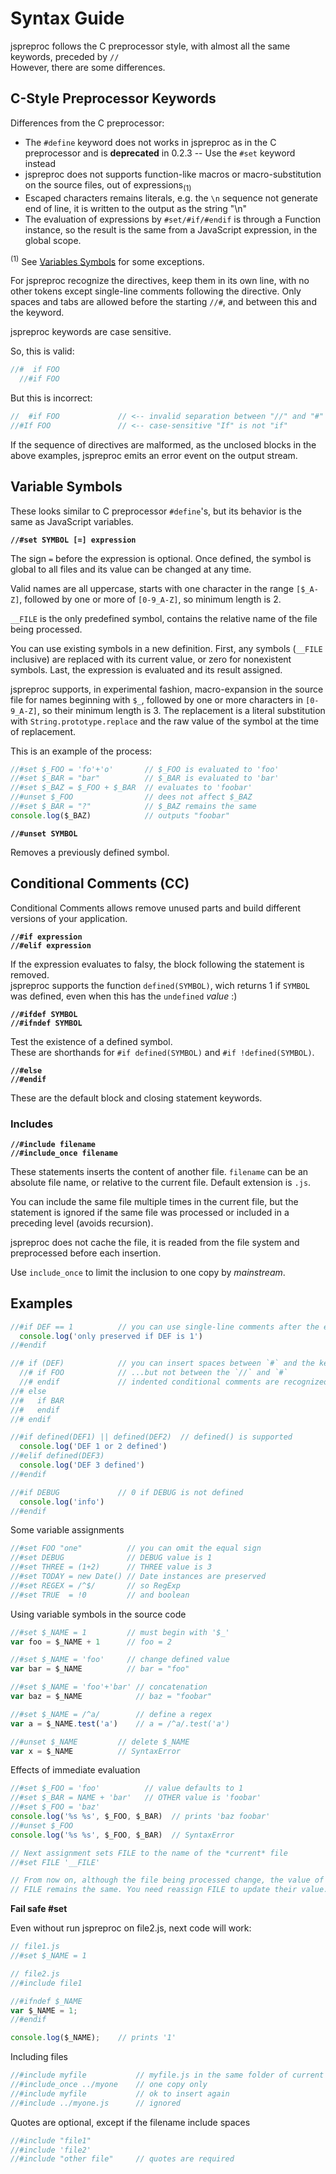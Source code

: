 # Syntax Guide

jspreproc follows the C preprocessor style, with almost all the same keywords, preceded by `//`  
However, there are some differences.

## C-Style Preprocessor Keywords

Differences from the C preprocessor:

- The `#define` keyword does not works in jspreproc as in the C preprocessor and is **deprecated** in 0.2.3 -- Use the `#set` keyword instead 
- jspreproc does not supports function-like macros or macro-substitution on the source files, out of expressions<sub>(1)</sub>
- Escaped characters remains literals, e.g. the `\n` sequence not generate end of line, it is written to the output as the string "\n"
- The evaluation of expressions by `#set/#if/#endif` is through a Function instance, so the result is the same from a JavaScript expression, in the global scope.

<sup>(1)</sup> See [Variables Symbols](#variable-symbols) for some exceptions.  

For jspreproc recognize the directives, keep them in its own line, with no other tokens except single-line comments following the directive. Only spaces and tabs are allowed before the starting `//#`, and between this and the keyword.

jspreproc keywords are case sensitive.

So, this is valid:
```js
//#  if FOO
  //#if FOO
```

But this is incorrect:
```js
//  #if FOO             // <-- invalid separation between "//" and "#"
//#If FOO               // <-- case-sensitive "If" is not "if"
```

If the sequence of directives are malformed, as the unclosed blocks in the above examples, jspreproc emits an error event on the output stream.

## Variable Symbols

These looks similar to C preprocessor `#define`'s, but its behavior is the same as JavaScript variables.

**`//#set SYMBOL [=] expression`**

The sign `=` before the expression is optional.
Once defined, the symbol is global to all files and its value can be changed at any time.

Valid names are all uppercase, starts with one character in the range `[$_A-Z]`, followed by one or more of `[0-9_A-Z]`, so minimum length is 2.

`__FILE` is the only predefined symbol, contains the relative name of the file being processed.

You can use existing symbols in a new definition. First, any symbols (`__FILE` inclusive) are replaced with its current value, or zero for nonexistent symbols. Last, the expression is evaluated and its result assigned.

jspreproc supports, in experimental fashion, macro-expansion in the source file for names beginning with `$_`, followed by one or more characters in `[0-9_A-Z]`, so their minimum length is 3. The replacement is a literal substitution with `String.prototype.replace` and the raw value of the symbol at the time of replacement.

This is an example of the process:

```js
//#set $_FOO = 'fo'+'o'       // $_FOO is evaluated to 'foo'
//#set $_BAR = "bar"          // $_BAR is evaluated to 'bar'
//#set $_BAZ = $_FOO + $_BAR  // evaluates to 'foobar'
//#unset $_FOO                // dees not affect $_BAZ
//#set $_BAR = "?"            // $_BAZ remains the same
console.log($_BAZ)            // outputs "foobar"
```

**`//#unset SYMBOL`**

Removes a previously defined symbol.

## Conditional Comments (CC)

Conditional Comments allows remove unused parts and build different versions of your application.

**`//#if expression`**  
**`//#elif expression`**

If the expression evaluates to falsy, the block following the statement is removed.  
jspreproc supports the function `defined(SYMBOL)`, wich returns 1 if `SYMBOL` was defined, even when this has the `undefined` _value_ :)

**`//#ifdef SYMBOL`**  
**`//#ifndef SYMBOL`**

Test the existence of a defined symbol.  
These are shorthands for `#if defined(SYMBOL)` and `#if !defined(SYMBOL)`.

**`//#else`**  
**`//#endif`**

These are the default block and closing statement keywords.

### Includes

**`//#include filename`**  
**`//#include_once filename`**

These statements inserts the content of another file. `filename` can be an absolute file name, or relative to the current file. Default extension is `.js`.

You can include the same file multiple times in the current file, but the statement is ignored if the same file was processed or included in a preceding level (avoids recursion).

jspreproc does not cache the file, it is readed from the file system and preprocessed before each insertion.

Use `include_once` to limit the inclusion to one copy by _mainstream_.

## Examples

```js
//#if DEF == 1          // you can use single-line comments after the expression
  console.log('only preserved if DEF is 1')
//#endif
```

```js
//# if (DEF)            // you can insert spaces between `#` and the keyword
  //# if FOO            // ...but not between the `//` and `#`
  //# endif             // indented conditional comments are recognized
//# else
//#   if BAR
//#   endif
//# endif
```

```js
//#if defined(DEF1) || defined(DEF2)  // defined() is supported
  console.log('DEF 1 or 2 defined')
//#elif defined(DEF3)
  console.log('DEF 3 defined')
//#endif
```

```js
//#if DEBUG             // 0 if DEBUG is not defined
  console.log('info')
//#endif
```

Some variable assignments

```js
//#set FOO "one"          // you can omit the equal sign
//#set DEBUG              // DEBUG value is 1
//#set THREE = (1+2)      // THREE value is 3
//#set TODAY = new Date() // Date instances are preserved
//#set REGEX = /^$/       // so RegExp
//#set TRUE  = !0         // and boolean
```

Using variable symbols in the source code

```js
//#set $_NAME = 1         // must begin with '$_'
var foo = $_NAME + 1      // foo = 2

//#set $_NAME = 'foo'     // change defined value
var bar = $_NAME          // bar = "foo"

//#set $_NAME = 'foo'+'bar' // concatenation
var baz = $_NAME            // baz = "foobar"

//#set $_NAME = /^a/        // define a regex
var a = $_NAME.test('a')    // a = /^a/.test('a')

//#unset $_NAME         // delete $_NAME
var x = $_NAME          // SyntaxError
```

Effects of immediate evaluation

```js
//#set $_FOO = 'foo'          // value defaults to 1
//#set $_BAR = NAME + 'bar'   // OTHER value is 'foobar'
//#set $_FOO = 'baz'
console.log('%s %s', $_FOO, $_BAR)  // prints 'baz foobar'
//#unset $_FOO
console.log('%s %s', $_FOO, $_BAR)  // SyntaxError
```

```js
// Next assignment sets FILE to the name of the *current* file
//#set FILE '__FILE'

// From now on, although the file being processed change, the value of
// FILE remains the same. You need reassign FILE to update their value.
```

**Fail safe #set**

Even without run jspreproc on file2.js, next code will work:

```js
// file1.js
//#set $_NAME = 1
```

```js
// file2.js
//#include file1

//#ifndef $_NAME
var $_NAME = 1;
//#endif

console.log($_NAME);    // prints '1'
```

Including files

```js
//#include myfile           // myfile.js in the same folder of current file
//#include_once ../myone    // one copy only
//#include myfile           // ok to insert again
//#include ../myone.js      // ignored
```

Quotes are optional, except if the filename include spaces

```js
//#include "file1"
//#include 'file2'
//#include "other file"     // quotes are required
```
